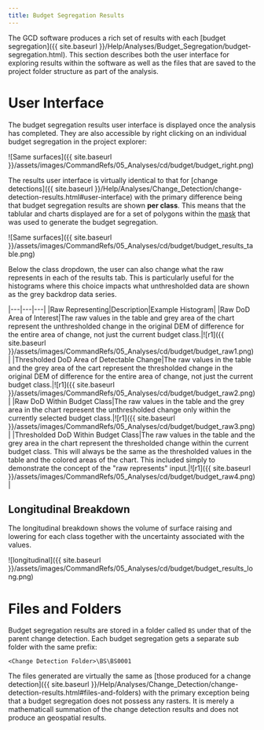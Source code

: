```yaml
---
title: Budget Segregation Results
---
```


The GCD software produces a rich set of results with each [budget segregation]({{ site.baseurl }}/Help/Analyses/Budget_Segregation/budget-segregation.html). This section describes both the user interface for exploring results within the software as well as the files that are saved to the project folder structure as part of the analysis.

# User Interface

The budget segregation results user interface is displayed once the analysis has completed. They are also accessible by right clicking on an individual budget segregation in the project explorer:

![Same surfaces]({{ site.baseurl }}/assets/images/CommandRefs/05_Analyses/cd/budget/budget_right.png)

The results user interface is virtually identical to that for [change detections]({{ site.baseurl }}/Help/Analyses/Change_Detection/change-detection-results.html#user-interface) with the primary difference being that budget segregation results are shown **per class**. This means that the tablular and charts displayed are for a set of polygons within the [mask]({{site.baseurl}}/Help/Inputs/Masks/regular-masks.html) that was used to generate the budget segregation.

![Same surfaces]({{ site.baseurl }}/assets/images/CommandRefs/05_Analyses/cd/budget/budget_results_table.png)


Below the class dropdown, the user can also change what the raw represents in each of the results tab. This is particularly useful for the histograms where this choice impacts what unthresholded data are shown as the grey backdrop data series. 

|---|---|---|
|Raw Representing|Description|Example Histogram|
|Raw DoD Area of Interest|The raw values in the table and grey area of the chart represent the unthresholded change in the original DEM of difference for the entire area of change, not just the current budget class.|![r1]({{ site.baseurl }}/assets/images/CommandRefs/05_Analyses/cd/budget/budget_raw1.png)|
|Thresholded DoD Area of Detectable Change|The raw values in the table and the grey area of the cart represent the thresholded change in the original DEM of difference for the entire area of change, not just the current budget class.|![r1]({{ site.baseurl }}/assets/images/CommandRefs/05_Analyses/cd/budget/budget_raw2.png)|
|Raw DoD Within Budget Class|The raw values in the table and the grey area in the chart represent the unthresholded change only within the currently selected budget class.|![r1]({{ site.baseurl }}/assets/images/CommandRefs/05_Analyses/cd/budget/budget_raw3.png)|
|Thresholded DoD Within Budget Class|The raw values in the table and the grey area in the chart represent the thresholded change within the current budget class. This will always be the same as the thresholded values in the table and the colored areas of the chart. This included simply to demonstrate the concept of the "raw represents" input.|![r1]({{ site.baseurl }}/assets/images/CommandRefs/05_Analyses/cd/budget/budget_raw4.png)|

## Longitudinal Breakdown

The longitudinal breakdown shows the volume of surface raising and lowering for each class together with the uncertainty associated with the values.

![longitudinal]({{ site.baseurl }}/assets/images/CommandRefs/05_Analyses/cd/budget/budget_results_long.png)

# Files and Folders

Budget segregation results are stored in a folder called `BS` under that of the parent change detection. Each budget segregation gets a separate sub folder with the same prefix:

```
<Change Detection Folder>\BS\BS0001
```

The files generated are virtually the same as [those produced for a change detection]({{ site.baseurl }}/Help/Analyses/Change_Detection/change-detection-results.html#files-and-folders) with the primary exception being that a budget segregation does not possess any rasters. It is merely a mathematicall summation of the change detection results and does not produce an geospatial results.